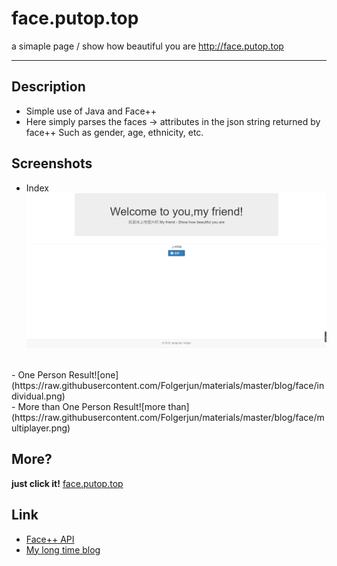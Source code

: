 # face.putop.top
a simaple page / show how beautiful you are  http://face.putop.top

----------

## Description
- Simple use of Java and Face++
- Here simply parses the faces -> attributes in the json string returned by face++ Such as gender, age, ethnicity, etc.

## Screenshots

- Index ![Index](https://raw.githubusercontent.com/Folgerjun/materials/master/blog/face/index.png)
<br />
- One Person Result![one](https://raw.githubusercontent.com/Folgerjun/materials/master/blog/face/individual.png)
<br />
- More than One Person Result![more than](https://raw.githubusercontent.com/Folgerjun/materials/master/blog/face/multiplayer.png)

## More?
 **just click it!** [face.putop.top](http://47.96.88.132:8091/ "face.putop.top")

## Link
- [Face++ API](https://console.faceplusplus.com.cn/documents/4887579 "api")
- [My long time blog](https://blog.csdn.net/ffj0721/article/details/54322133 "before blog")